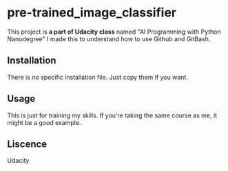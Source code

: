 # pre-trained_image_classifier

This project is **a part of Udacity class** named "AI Programming with Python Nanodegree"
I made this to understand how to use Github and GitBash.

## Installation
There is _no_ specific installation file. Just copy them if you want.

## Usage
This is just for training my skills. If you're taking the same course as me,
it might be a good example.

## Liscence
Udacity
